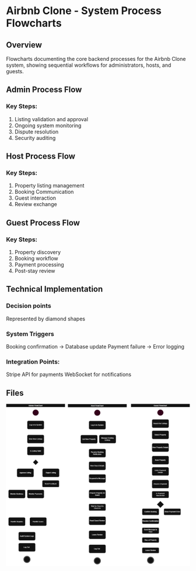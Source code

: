 # Airbnb Clone - System Process Flowcharts

## Overview
Flowcharts documenting the core backend processes for the Airbnb Clone system, showing sequential workflows for administrators, hosts, and guests.

## Admin Process Flow

### Key Steps:
1. Listing validation and approval
2. Ongoing system monitoring
3. Dispute resolution
4. Security auditing

## Host Process Flow

### Key Steps:
1. Property listing management
2. Booking Communication
3. Guest interaction
4. Review exchange

## Guest Process Flow

### Key Steps:
1. Property discovery
2. Booking workflow
3. Payment processing
4. Post-stay review

## Technical Implementation

### Decision points
Represented by diamond shapes

### System Triggers
Booking confirmation → Database update
Payment failure → Error logging

### Integration Points:
Stripe API for payments
WebSocket for notifications

## Files
![Data Flow Diagram](data-flow.png)
